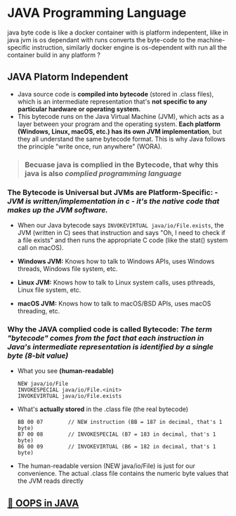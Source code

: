 # **JAVA Programming Language**

java byte code is like a docker container with is platform indepentent, lilke in java jvm is os dependant with runs converts the byte-code to the machine-specific instruction, similarly docker engine is os-dependent with run all the container build in any platform ?

## **JAVA Platorm Independent**

- Java source code is **compiled into bytecode** (stored in .class files), which is an intermediate representation that's **not specific to any particular hardware or operating system.**
- This bytecode runs on the Java Virtual Machine (JVM), which acts as a layer between your program and the operating system. **Each platform (Windows, Linux, macOS, etc.) has its own JVM implementation**, but they all understand the same bytecode format. This is why Java follows the principle "write once, run anywhere" (WORA).

> ### Becuase java is complied in the **Bytecode**, that why this java is also _complied programming language_

### **The Bytecode is Universal but JVMs are Platform-Specific: -** _JVM is written/implementation in c - it's the native code that makes up the JVM software._

- When our Java bytecode says `INVOKEVIRTUAL java/io/File.exists`, the JVM (written in C) sees that instruction and says "Oh, I need to check if a file exists" and then runs the appropriate C code (like the stat() system call on macOS).

- **Windows JVM:** Knows how to talk to Windows APIs, uses Windows threads, Windows file system, etc.
- **Linux JVM:** Knows how to talk to Linux system calls, uses pthreads, Linux file system, etc.
- **macOS JVM:** Knows how to talk to macOS/BSD APIs, uses macOS threading, etc.

### **Why the JAVA complied code is called Bytecode:** _The term "bytecode" comes from the fact that each instruction in Java's intermediate representation is identified by a single byte (8-bit value)_

- What you see **(human-readable)**

  ```class
  NEW java/io/File
  INVOKESPECIAL java/io/File.<init>
  INVOKEVIRTUAL java/io/File.exists
  ```

- What's **actually stored** in the .class file (the real bytecode)

  ```bytecode
  BB 00 07        // NEW instruction (BB = 187 in decimal, that's 1 byte)
  B7 00 08        // INVOKESPECIAL (B7 = 183 in decimal, that's 1 byte)
  B6 00 09        // INVOKEVIRTUAL (B6 = 182 in decimal, that's 1 byte)
  ```

- The human-readable version (NEW java/io/File) is just for our convenience. The actual .class file contains the numeric byte values that the JVM reads directly

## **[🔗 OOPS in JAVA](./javalang/oopsinjava.md)**
